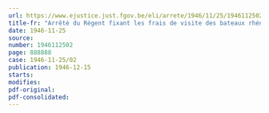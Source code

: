 ```yaml
---
url: https://www.ejustice.just.fgov.be/eli/arrete/1946/11/25/1946112502/justel
title-fr: "Arrêté du Régent fixant les frais de visite des bateaux rhénans"
date: 1946-11-25
source:
number: 1946112502
page: 888888
case: 1946-11-25/02
publication: 1946-12-15
starts:
modifies:
pdf-original:
pdf-consolidated:
---
```


